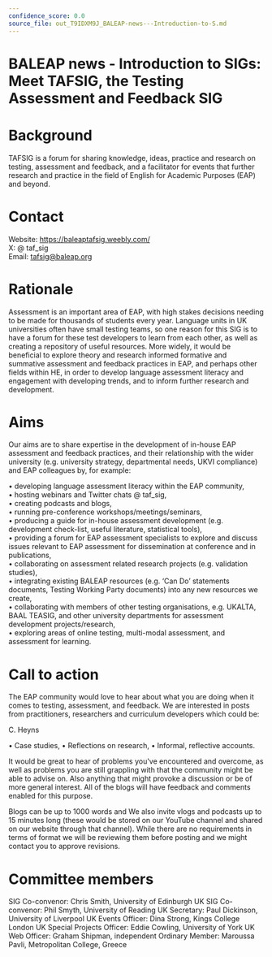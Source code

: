 ```yaml
---
confidence_score: 0.0
source_file: out_T9IDXM9J_BALEAP-news---Introduction-to-S.md
---
```


# BALEAP news - Introduction to SIGs: Meet TAFSIG, the Testing Assessment and Feedback SIG

# Background

TAFSIG is a forum for sharing knowledge, ideas, practice and research on testing, assessment and feedback, and a facilitator for events that further research and practice in the field of English for Academic Purposes (EAP) and beyond.

# Contact

Website: https://baleaptafsig.weebly.com/   
X: $@$ taf_sig   
Email: tafsig@baleap.org

# Rationale

Assessment is an important area of EAP, with high stakes decisions needing to be made for thousands of students every year. Language units in UK universities often have small testing teams, so one reason for this SIG is to have a forum for these test developers to learn from each other, as well as creating a repository of useful resources. More widely, it would be beneficial to explore theory and research informed formative and summative assessment and feedback practices in EAP, and perhaps other fields within HE, in order to develop language assessment literacy and engagement with developing trends, and to inform further research and development.

# Aims

Our aims are to share expertise in the development of in-house EAP assessment and feedback practices, and their relationship with the wider university (e.g. university strategy, departmental needs, UKVI compliance) and EAP colleagues by, for example:

• developing language assessment literacy within the EAP community,   
• hosting webinars and Twitter chats $@$ taf_sig,   
• creating podcasts and blogs,   
• running pre-conference workshops/meetings/seminars,   
• producing a guide for in-house assessment development (e.g. development check-list, useful literature, statistical tools),   
• providing a forum for EAP assessment specialists to explore and discuss issues relevant to EAP assessment for dissemination at conference and in publications,   
• collaborating on assessment related research projects (e.g. validation studies),   
• integrating existing BALEAP resources (e.g. ‘Can Do’ statements documents, Testing Working Party documents) into any new resources we create,   
• collaborating with members of other testing organisations, e.g. UKALTA, BAAL TEASIG, and other university departments for assessment development projects/research,   
• exploring areas of online testing, multi-modal assessment, and assessment for learning.

# Call to action

The EAP community would love to hear about what you are doing when it comes to testing, assessment, and feedback. We are interested in posts from practitioners, researchers and curriculum developers which could be:

C. Heyns

• Case studies, • Reflections on research, • Informal, reflective accounts.

It would be great to hear of problems you've encountered and overcome, as well as problems you are still grappling with that the community might be able to advise on. Also anything that might provoke a discussion or be of more general interest. All of the blogs will have feedback and comments enabled for this purpose.

Blogs can be up to 1000 words and We also invite vlogs and podcasts up to 15 minutes long (these would be stored on our YouTube channel and shared on our website through that channel). While there are no requirements in terms of format we will be reviewing them before posting and we might contact you to approve revisions.

# Committee members

SIG Co-convenor: Chris Smith, University of Edinburgh UK SIG Co-convenor: Phil Smyth, University of Reading UK Secretary: Paul Dickinson, University of Liverpool UK Events Officer: Dina Strong, Kings College London UK Special Projects Officer: Eddie Cowling, University of York UK Web Officer: Graham Shipman, independent Ordinary Member: Maroussa Pavli, Metropolitan College, Greece